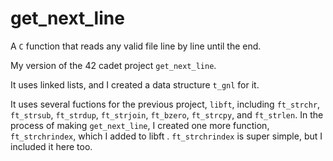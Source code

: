 # get_next_line
A `C` function that reads any valid file line by line until the end.

My version of the 42 cadet project `get_next_line`.

It uses linked lists, and I created a data structure `t_gnl` for it.

It uses several fuctions for the previous project, `libft`, including `ft_strchr`, `ft_strsub`, `ft_strdup`, `ft_strjoin`, `ft_bzero`, `ft_strcpy`, and `ft_strlen`. In the process of making `get_next_line`, I created one more function, `ft_strchrindex`, which I added to libft . `ft_strchrindex` is super simple, but I included it here too.
